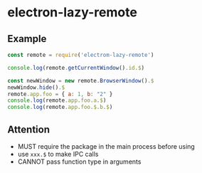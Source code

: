 electron-lazy-remote
===

Example
---
```js
const remote = require('electrom-lazy-remote')

console.log(remote.getCurrentWindow().id.$)

const newWindow = new remote.BrowserWindow().$
newWindow.hide().$
remote.app.foo = { a: 1, b: "2" }
console.log(remote.app.foo.a.$)
console.log(remote.app.foo.$.b.$)
```

Attention
---
* MUST require the package in the main process before using
* use `xxx.$` to make IPC calls
* CANNOT pass function type in arguments
